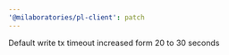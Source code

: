```yaml
---
'@milaboratories/pl-client': patch
---
```


Default write tx timeout increased form 20 to 30 seconds
